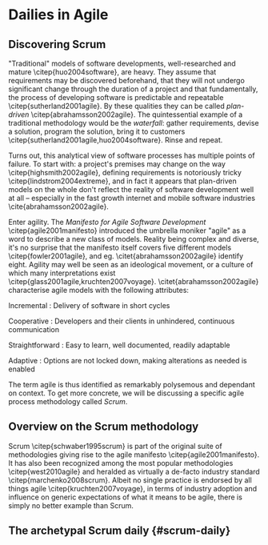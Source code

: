 
# Dailies in Agile

## Discovering Scrum

"Traditional" models of software developments, well-researched and mature \citep{huo2004software}, are heavy. They assume that requirements may be discovered beforehand, that they will not undergo significant change through the duration of a project and that fundamentally, the process of developing software is predictable and repeatable \citep{sutherland2001agile}. By these qualities they can be called *plan-driven* \citep{abrahamsson2002agile}. The quintessential example of a traditional methodology would be the *waterfall*: gather requirements, devise a solution, program the solution, bring it to customers \citep{sutherland2001agile,huo2004software}. Rinse and repeat.

Turns out, this analytical view of software processes has multiple points of failure. To start with: a project's premises may change on the way \citep{highsmith2002agile}, defining requirements is notoriously tricky \citep{lindstrom2004extreme}, and in fact it appears that plan-driven models on the whole don't reflect the reality of software development well at all – especially in the fast growth internet and mobile software industries \cite{abrahamsson2002agile}.

Enter agility. The _Manifesto for Agile Software Development_ \citep{agile2001manifesto} introduced the umbrella moniker "agile" as a word to describe a new class of models. Reality being complex and diverse, it's no surprise that the manifesto itself covers five different models \citep{fowler2001agile}, and eg. \citet{abrahamsson2002agile} identify eight. Agility may well be seen as an ideological movement, or a culture of which many interpretations exist \citep{glass2001agile,kruchten2007voyage}. \citet{abrahamsson2002agile} characterise agile models with the following attributes:

Incremental
:   Delivery of software in short cycles

Cooperative
:   Developers and their clients in unhindered, continuous communication

Straightforward
:   Easy to learn, well documented, readily adaptable

Adaptive
:   Options are not locked down, making alterations as needed is enabled

The term agile is thus identified as remarkably polysemous and dependant on context. To get more concrete, we will be discussing a specific agile process methodology called *Scrum*.

## Overview on the Scrum methodology

Scrum \citep{schwaber1995scrum} is part of the original suite of methodologies giving rise to the agile manifesto \citep{agile2001manifesto}. It has also been recognized among the most popular methodologies \citep{west2010agile} and heralded as virtually a de-facto industry standard \citep{marchenko2008scrum}. Albeit no single practice is endorsed by all things agile \citep{kruchten2007voyage}, in terms of industry adoption and influence on generic expectations of what it means to be agile, there is simply no better example than Scrum.



## The archetypal Scrum daily {#scrum-daily}
